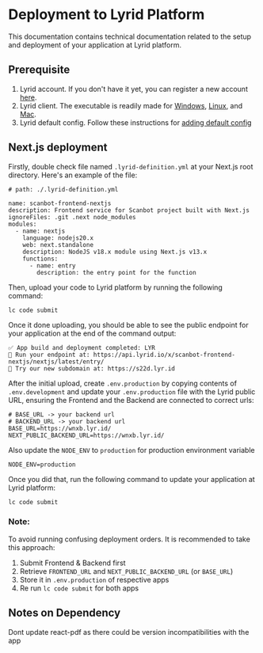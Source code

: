 # Deployment to Lyrid Platform

This documentation contains technical documentation related to the setup and deployment of your application at Lyrid platform.

## Prerequisite

1. Lyrid account. If you don't have it yet, you can register a new account [here](https://app.lyrid.io/register/).
2. Lyrid client. The executable is readily made for [Windows](https://api.lyrid.io/client/dl/win), [Linux](https://api.lyrid.io/client/dl/linux), and [Mac](https://api.lyrid.io/client/dl/mac).
3. Lyrid default config. Follow these instructions for [adding default config](https://docs.lyrid.io/initialization#adding-default-config)

## Next.js deployment

Firstly, double check file named `.lyrid-definition.yml` at your Next.js root directory. Here's an example of the file:

```
# path: ./.lyrid-definition.yml

name: scanbot-frontend-nextjs
description: Frontend service for Scanbot project built with Next.js
ignoreFiles: .git .next node_modules
modules:
  - name: nextjs
    language: nodejs20.x
    web: next.standalone
    description: NodeJS v18.x module using Next.js v13.x
    functions:
      - name: entry
        description: the entry point for the function
```

Then, upload your code to Lyrid platform by running the following command:

```
lc code submit
```

Once it done uploading, you should be able to see the public endpoint for your application at the end of the command output:

```
✅ App build and deployment completed: LYR
🚀 Run your endpoint at: https://api.lyrid.io/x/scanbot-frontend-nextjs/nextjs/latest/entry/
🚀 Try our new subdomain at: https://s22d.lyr.id
```

After the initial upload, create `.env.production` by copying contents of `.env.development` and update your `.env.production` file with the Lyrid public URL, ensuring the Frontend and the Backend are connected to correct urls:

```
# BASE_URL -> your backend url
# BACKEND_URL -> your backend url
BASE_URL=https://wnxb.lyr.id/
NEXT_PUBLIC_BACKEND_URL=https://wnxb.lyr.id/
```

Also update the `NODE_ENV` to `production` for production environment variable

```
NODE_ENV=production
```

Once you did that, run the following command to update your application at Lyrid platform:

```
lc code submit
```

### Note:
To avoid running confusing deployment orders.
It is recommended to take this approach:

1. Submit Frontend & Backend first
2. Retrieve `FRONTEND_URL` and `NEXT_PUBLIC_BACKEND_URL` (or `BASE_URL`)
3. Store it in `.env.production` of respective apps
4. Re run `lc code submit` for both apps

## Notes on Dependency
Dont update react-pdf as there could be version incompatibilities with the app
